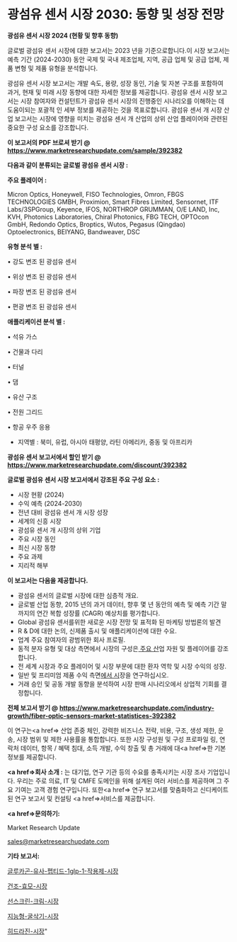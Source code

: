 # 광섬유 센서 시장 2030: 동향 및 성장 전망

<strong>광섬유 센서 시장 2024 (현황 및 향후 동향)</strong>

글로벌 광섬유 센서 시장에 대한 보고서는 2023 년을 기준으로합니다.이 시장 보고서는 예측 기간 (2024-2030) 동안 국제 및 국내 제조업체, 지역, 공급 업체 및 공급 업체, 제품 변형 및 제품 유형을 분석합니다.

광섬유 센서 시장 보고서는 개발 속도, 용량, 성장 동인, 기술 및 자본 구조를 포함하여 과거, 현재 및 미래 시장 동향에 대한 자세한 정보를 제공합니다. 광섬유 센서 시장 보고서는 시장 참여자와 컨설턴트가 광섬유 센서 시장의 진행중인 시나리오를 이해하는 데 도움이되는 포괄적 인 세부 정보를 제공하는 것을 목표로합니다. 광섬유 센서 개 시장 산업 보고서는 시장에 영향을 미치는 광섬유 센서 개 산업의 상위 산업 플레이어와 관련된 중요한 구성 요소를 강조합니다.



<strong>이 보고서의 PDF 브로셔 받기 @ <a href=https://www.marketresearchupdate.com/sample/392382>https://www.marketresearchupdate.com/sample/392382</a></strong>



<strong>다음과 같이 분류되는 글로벌 광섬유 센서 시장 :</strong>



<strong>주요 플레이어 :</strong>

Micron Optics, Honeywell, FISO Technologies, Omron, FBGS TECHNOLOGIES GMBH, Proximion, Smart Fibres Limited, Sensornet, ITF Labs/3SPGroup, Keyence, IFOS, NORTHROP GRUMMAN, O/E LAND, Inc, KVH, Photonics Laboratories, Chiral Photonics, FBG TECH, OPTOcon GmbH, Redondo Optics, Broptics, Wutos, Pegasus (Qingdao) Optoelectronics, BEIYANG, Bandweaver, DSC



<strong>유형 분석 별 :</strong>

• 강도 변조 된 광섬유 센서

• 위상 변조 된 광섬유 센서

• 파장 변조 된 광섬유 센서

• 편광 변조 된 광섬유 센서



<strong>애플리케이션 분석 별 :</strong>

• 석유 가스

• 건물과 다리

• 터널

• 댐

• 유산 구조

• 전원 그리드

• 항공 우주 응용

<ul>
  <li>지역별 : 북미, 유럽, 아시아 태평양, 라틴 아메리카, 중동 및 아프리카</li>
</ul>


<strong>광섬유 센서 보고서에서 할인 받기 @ <a href=https://www.marketresearchupdate.com/discount/392382>https://www.marketresearchupdate.com/discount/392382</a></strong>



<strong>글로벌 광섬유 센서 시장 보고서에서 강조된 주요 구성 요소 :</strong>
<ul>
  <li>시장 현황 (2024)</li>
  <li>수익 예측 (2024-2030)</li>
  <li>전년 대비 광섬유 센서 개 시장 성장</li>
  <li>세계의 신흥 시장</li>
  <li>광섬유 센서 개 시장의 상위 기업</li>
  <li>주요 시장 동인</li>
  <li>최신 시장 동향</li>
  <li>주요 과제</li>
  <li>지리적 해부</li>
</ul>


<strong>이 보고서는 다음을 제공합니다.</strong>
<ul>
  <li>광섬유 센서의 글로벌 시장에 대한 심층적 개요.</li>
  <li>글로벌 산업 동향, 2015 년의 과거 데이터, 향후 몇 년 동안의 예측 및 예측 기간 말까지의 연간 복합 성장률 (CAGR) 예상치를 평가합니다.</li>
  <li>Global 광섬유 센서를위한 새로운 시장 전망 및 표적화 된 마케팅 방법론의 발견</li>
  <li>R &amp; D에 대한 논의, 신제품 출시 및 애플리케이션에 대한 수요.</li>
  <li>업계 주요 참여자의 광범위한 회사 프로필.</li>
  <li>동적 분자 유형 및 대상 측면에서 시장의 구성은<a href=> 주요 산</a>업 자원 및 플레이어를 강조합니다.</li>
  <li>전 세계 시장과 주요 플레이어 및 시장 부문에 대한 환자 역학 및 시장 수익의 성장.</li>
  <li>일반 및 프리미엄 제품 수익 측면<a href=>에서 시</a>장을 연구하십시오.</li>
  <li>거래 승인 및 공동 개발 동향을 분석하여 시장 판매 시나리오에서 상업적 기회를 결정합니다.</li>
</ul>



<strong>전체 보고서 받기 @ <a href=https://www.marketresearchupdate.com/industry-growth/fiber-optic-sensors-market-statistices-392382>https://www.marketresearchupdate.com/industry-growth/fiber-optic-sensors-market-statistices-392382</a></strong>

이 연구는<a href=> 산업 존중</a> 체인, 강력한 비즈니스 전략, 비용, 구조, 생성 제한, 운송, 시장 범위 및 제한 사용률을 통합합니다. 또한 시장 구성원 및 구성 프로파일 링, 연락처 데이터, 항목 / 혜택 침대, 소득 개발, 수익 창출 및 총 거래에 대<a href=>한 기본 </a>정보를 제공합니다.



<strong><a href=>회사 소</a>개 :</strong>
는 대기업, 연구 기관 등의 수요를 충족시키는 시장 조사 기업입니다. 우리는 주로 의료, IT 및 CMFE 도메인을 위해 설계된 여러 서비스를 제공하며 그 주요 기여는 고객 경험 연구입니다. 또한<a href=> 연구 보</a>고서를 맞춤화하고 신디케이트 된 연구 보고서 및 컨설팅 <a href=>서비스</a>를 제공합니다.



<strong><a href=>문의하기:</a></strong>

Market Research Update

sales@marketresearchupdate.com



<strong>기타 보고서:</strong>

<a href=https://www.linkedin.com/pulse/글루카곤-유사-펩티드-1glp-1-작용제-시장-경쟁-분석-및-성장/>글루카곤-유사-펩티드-1glp-1-작용제-시장</a>

<a href=https://www.linkedin.com/pulse/건조-효모-시장-규모-및-성장-2023-consumer-connection-compendium-ana-ib7lf/>건조-효모-시장</a>

<a href=https://www.linkedin.com/pulse/선스크린-크림-시장-진입-전략-및-위험-평가2029년-analytics-alchemy-360-analysis-eultf/>선스크린-크림-시장</a>

<a href=https://www.linkedin.com/pulse/지능형-굴삭기-시장-동향-및-성장-전망-analytics-alchemy-360-analysis-pidgf/>지능형-굴삭기-시장</a>

<a href=https://www.linkedin.com/pulse/히드라진-시장-세분화-연구-및-목표-고객2030년-survey-savvy-insights-360-analysis-ptuvf/>히드라진-시장</a>"
